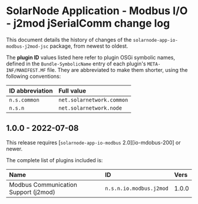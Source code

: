 # SolarNode Application - Modbus I/O - j2mod jSerialComm change log

This document details the history of changes of the `solarnode-app-io-modbus-j2mod-jsc` package,
from newest to oldest.

The **plugin ID** values listed here refer to plugin OSGi symbolic names, defined in the
`Bundle-SymbolicName` entry of each plugin's `META-INF/MANIFEST.MF` file. They are abbreviated to
make them shorter, using the following conventions:

| ID abbreviation | Full value                |
|:----------------|:--------------------------|
| `n.s.common`    | `net.solarnetwork.common` |
| `n.s.n`         | `net.solarnetwork.node`   |

## 1.0.0 - 2022-07-08

This release requires [`solarnode-app-io-modbus` 2.0][io-mdobus-200] or newer.

The complete list of plugins included is:

| Name                                 | ID                      | Vers  |
|:-------------------------------------|:------------------------|:------|
| Modbus Communication Support (j2mod) | `n.s.n.io.modbus.j2mod` | 1.0.0 |


[io-modbus-200]: ../../solarnode-app-io-modbus/debian/CHANGELOG.md#200---2021-10-17
